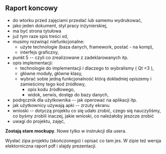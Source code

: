 ## Raport koncowy 
- do wtorku przed zajęciami przesłać lub samemu wydrukować,
- jako jeden dokument, styl pracy inżynierskiej,
- ma być strona tytułowa 
- już tym raze spis treści xd,
- musimy rozwinąć niefunkcjonalne: 
    - użyte technologie (baza danych, framework, postać - na komp),
    - interfejs graficzny,
- punkt 5 -- czyli co zrealizowane z zadeklarowanych itp.
- opis implementacji:
    - technologie do implementacji i dlaczego to wybralismy ( Qt <3 ),
    - główne moduły, główne klasy,
    - wybrać sobie jedną funkcjonalność którą dokładniej opiszemy i zamieścimy tego kod źródłowy,
        - opis kodu źródłowego,
        - widok, serwis, dostęp do bazy danych,
- podręcznik dla użytkownika -- jak operować na aplikacji itp.
- jak użytkownicy używają apki -- zrzuty ekranu
- wnioski -- dotyczą projektu co się udało zrobić, czego się nauczyliśmy, co byśmy zrobili inaczej, jakie wnioski, co należałoby jeszcze zrobić
- uwagi do projektu, zajęć,

**Zostają stare mockupy**. Nowe tylko w instrukcji dla usera.

Wysłać zipa projektu (skończonego) i opisać co tam jes. W zipie też wersja elektorniczna raport pdf i slajdy prezentacji.